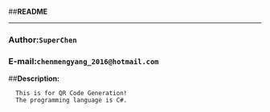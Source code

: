 ##**README**
****
###		Author:`SuperChen`
###	E-mail:`chenmengyang_2016@hotmail.com`
##**Description:**
```
  This is for QR Code Generation!
  The programming language is C#.
```
